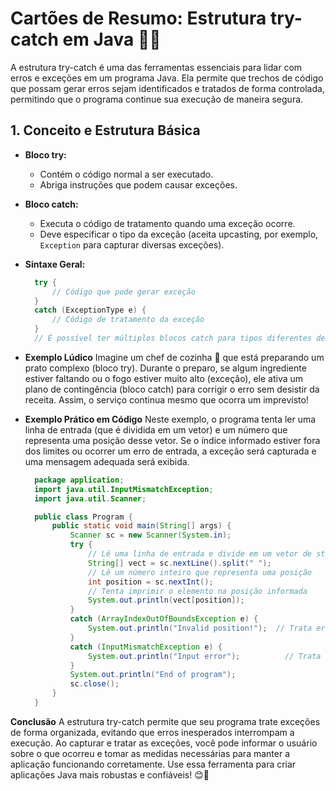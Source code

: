 # Cartões de Resumo: Estrutura try-catch em Java 🎯🔥

  A estrutura try-catch é uma das ferramentas essenciais para lidar com erros e exceções em um programa Java. Ela permite que trechos de código que possam gerar erros sejam identificados e tratados de forma controlada, permitindo que o programa continue sua execução de maneira segura.


## 1. Conceito e Estrutura Básica

  - **Bloco try:**  
    - Contém o código normal a ser executado.  
    - Abriga instruções que podem causar exceções.

  - **Bloco catch:**  
    - Executa o código de tratamento quando uma exceção ocorre.  
    - Deve especificar o tipo da exceção (aceita upcasting, por exemplo, `Exception` para capturar diversas exceções).

  - **Sintaxe Geral:**
    ```java
      try {
          // Código que pode gerar exceção
      }
      catch (ExceptionType e) {
          // Código de tratamento da exceção
      }
      // É possível ter múltiplos blocos catch para tipos diferentes de exceção
    ```

  - **Exemplo Lúdico**
  Imagine um chef de cozinha 🍳 que está preparando um prato complexo (bloco try). Durante o preparo, se algum ingrediente estiver faltando ou o fogo estiver muito alto (exceção), ele ativa um plano de contingência (bloco catch) para corrigir o erro sem desistir da receita. Assim, o serviço continua mesmo que ocorra um imprevisto!

  - **Exemplo Prático em Código**
  Neste exemplo, o programa tenta ler uma linha de entrada (que é dividida em um vetor) e um número que representa uma posição desse vetor. Se o índice informado estiver fora dos limites ou ocorrer um erro de entrada, a exceção será capturada e uma mensagem adequada será exibida.
  
    ```java
      package application;
      import java.util.InputMismatchException;
      import java.util.Scanner;

      public class Program {
          public static void main(String[] args) {
              Scanner sc = new Scanner(System.in);
              try {
                  // Lê uma linha de entrada e divide em um vetor de strings
                  String[] vect = sc.nextLine().split(" ");
                  // Lê um número inteiro que representa uma posição
                  int position = sc.nextInt();
                  // Tenta imprimir o elemento na posição informada
                  System.out.println(vect[position]);
              }
              catch (ArrayIndexOutOfBoundsException e) {
                  System.out.println("Invalid position!");  // Trata erro de posição inválida
              }
              catch (InputMismatchException e) {
                  System.out.println("Input error");          // Trata erro na entrada dos dados
              }
              System.out.println("End of program");
              sc.close();
          }
      }
    ```

**Conclusão**
  A estrutura try-catch permite que seu programa trate exceções de forma organizada, evitando que erros inesperados interrompam a execução. Ao capturar e tratar as exceções, você pode informar o usuário sobre o que ocorreu e tomar as medidas necessárias para manter a aplicação funcionando corretamente. Use essa ferramenta para criar aplicações Java mais robustas e confiáveis! 😊🚀